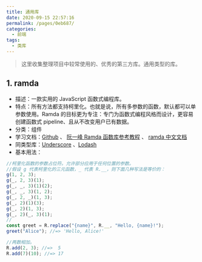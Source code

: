 ```yaml
---
title: 通用库
date: 2020-09-15 22:57:16
permalink: /pages/0eb687/
categories:
  - 前端
tags:
  - 类库
---
```


> 这里收集整理项目中较常使用的、优秀的第三方库。通用类型的库。

## 1. ramda

- 描述：一款实用的 JavaScript 函数式编程库。
- 特点：所有方法都支持柯里化。也就是说，所有多参数的函数，默认都可以单参数使用。Ramda 的目标更为专注：专门为函数式编程风格而设计，更容易创建函数式 pipeline、且从不改变用户已有数据。
- 分类：组件
- 学习文档：[Github](https://github.com/ramda/ramda) 、 [阮一峰 Ramda 函数库参考教程](http://www.ruanyifeng.com/blog/2017/03/ramda.html) 、 [ramda 中文文档](https://ramda.cn/)
- 同类型库：[Underscore](http://underscorejs.org/) 、[Lodash](https://lodash.com/)
- 基本用法：

```js
//柯里化函数的参数占位符。允许部分应用于任何位置的参数。
//假设 g 代表柯里化的三元函数，_ 代表 R.__，则下面几种写法是等价的：
g(1, 2, 3);
g(_, 2, 3)(1);
g(_, _, 3)(1)(2);
g(_, _, 3)(1, 2);
g(_, 2, _)(1, 3);
g(_, 2)(1)(3);
g(_, 2)(1, 3);
g(_, 2)(_, 3)(1);
//
const greet = R.replace("{name}", R.__, "Hello, {name}!");
greet("Alice"); //=> 'Hello, Alice!'

//两数相加。
R.add(2, 3); //=>  5
R.add(7)(10); //=> 17
```

